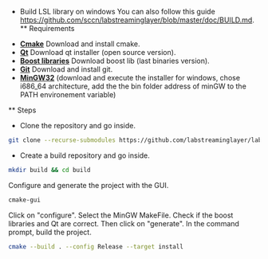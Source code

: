 * Build LSL library on windows
You can also follow this guide https://github.com/sccn/labstreaminglayer/blob/master/doc/BUILD.md.
** Requirements
- [**Cmake**](https://cmake.org/download/)
Download and install cmake.
- [**Qt**](https://www.qt.io/download)
Download qt installer (open source version).
- [**Boost libraries**](https://sourceforge.net/projects/boost/files/boost-binaries/)
Download boost lib (last binaries version).
- [**Git**](https://git-for-windows.github.io/)
Download and install git.
- [**MinGW32**](https://sourceforge.net/projects/mingw-w64/) (download and execute the installer for windows, chose i686_64 architecture, add the the bin folder address of minGW to the PATH environement variable) 

** Steps 
- Clone the repository and go inside.
```bash
git clone --recurse-submodules https://github.com/labstreaminglayer/labstreaminglayer.git &&cd labstreaminglayer
```
- Create a build repository and go inside.
```bash
mkdir build && cd build
```
Configure and generate the project with the GUI.
```bash
cmake-gui
```
Click on "configure". Select the MinGW MakeFile.
Check if the boost libraries and Qt are correct.
Then click on "generate".
In the command prompt, build the project.
```bash
cmake --build . --config Release --target install
```
